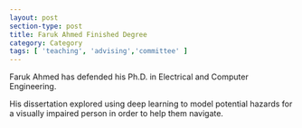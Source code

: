 ```yaml
---
layout: post
section-type: post
title: Faruk Ahmed Finished Degree
category: Category
tags: [ 'teaching', 'advising','committee' ]
---
```

Faruk Ahmed has defended his Ph.D. in Electrical and Computer Engineering.

His dissertation explored using deep learning to model potential hazards for a visually impaired person in order to help them navigate.
